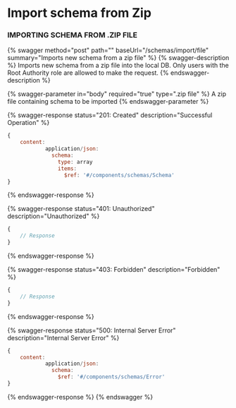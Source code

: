 # Import schema from Zip

### IMPORTING SCHEMA FROM .ZIP FILE

{% swagger method="post" path="" baseUrl="/schemas/import/file" summary="Imports new schema from a zip file" %}
{% swagger-description %}
Imports new schema from a zip file into the local DB. Only users with the Root Authority role are allowed to make the request.
{% endswagger-description %}

{% swagger-parameter in="body" required="true" type=".zip file" %}
A zip file containing schema to be imported
{% endswagger-parameter %}

{% swagger-response status="201: Created" description="Successful Operation" %}

```javascript
{
    content:
            application/json:
              schema:
                type: array
                items:
                  $ref: '#/components/schemas/Schema'
}
```

{% endswagger-response %}

{% swagger-response status="401: Unauthorized" description="Unauthorized" %}

```javascript
{
    // Response
}
```

{% endswagger-response %}

{% swagger-response status="403: Forbidden" description="Forbidden" %}

```javascript
{
    // Response
}
```

{% endswagger-response %}

{% swagger-response status="500: Internal Server Error" description="Internal Server Error" %}

```javascript
{
    content:
            application/json:
              schema:
                $ref: '#/components/schemas/Error'
}
```

{% endswagger-response %}
{% endswagger %}
